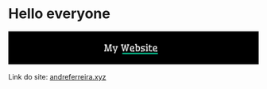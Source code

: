 # Hello everyone

<p align="center">
  <img src="public/my-website.svg" alt="" />
</p>

Link do site: [andreferreira.xyz](andreferreira.xyz)
